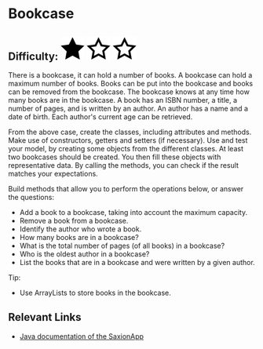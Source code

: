 # Bookcase
## Difficulty: ![Filled](../resources/star-filled.svg) ![Outlined](../resources/star-outlined.svg) ![Outlined](../resources/star-outlined.svg) 

There is a bookcase, it can hold a number of books. A bookcase can hold a maximum number of books. 
Books can be put into the bookcase and books can be removed from the bookcase. 
The bookcase knows at any time how many books are in the bookcase. A book has an ISBN number, a title, a number of pages, and is written by an author. 
An author has a name and a date of birth. Each author's current age can be retrieved. 

From the above case, create the classes, including attributes and methods. 
Make use of constructors, getters and setters (if necessary).
Use and test your model, by creating some objects from the different classes. 
At least two bookcases should be created. 
You then fill these objects with representative data.
By calling the methods, you can check if the result matches your expectations. 

Build methods that allow you to perform the operations below, or answer the questions:
- Add a book to a bookcase, taking into account the maximum capacity.
- Remove a book from a bookcase.
- Identify the author who wrote a book.
- How many books are in a bookcase?
- What is the total number of pages (of all books) in a bookcase?
- Who is the oldest author in a bookcase?
- List the books that are in a bookcase and were written by a given author.

Tip: 
- Use ArrayLists to store books in the bookcase.

## Relevant Links
* [Java documentation of the SaxionApp](https://saxionapp.hboictlab.nl/nl/saxion/app/SaxionApp.html)